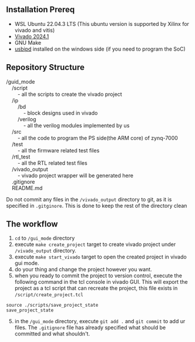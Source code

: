 ## Installation Prereq
- WSL Ubuntu 22.04.3 LTS (This ubuntu version is supported by Xilinx for vivado and vitis)
- [Vivado 2024.1](https://www.xilinx.com/support/download.html)
- GNU Make
- [usbipd](https://learn.microsoft.com/en-us/windows/wsl/connect-usb) installed on the windows side (if you need to program the SoC)

## Repository Structure
[comment]:< $nbsp is a space character>

/guid_mode\
&nbsp;&nbsp;&nbsp;&nbsp;/script\
&nbsp;&nbsp;&nbsp;&nbsp;&nbsp;&nbsp;&nbsp;&nbsp;- all the scripts to create the vivado project\
&nbsp;&nbsp;&nbsp;&nbsp;/ip\
&nbsp;&nbsp;&nbsp;&nbsp;&nbsp;&nbsp;&nbsp;&nbsp;/bd\
&nbsp;&nbsp;&nbsp;&nbsp;&nbsp;&nbsp;&nbsp;&nbsp;&nbsp;&nbsp;&nbsp;&nbsp;- block designs used in vivado\
&nbsp;&nbsp;&nbsp;&nbsp;&nbsp;&nbsp;&nbsp;&nbsp;/verilog\
&nbsp;&nbsp;&nbsp;&nbsp;&nbsp;&nbsp;&nbsp;&nbsp;&nbsp;&nbsp;&nbsp;&nbsp;- all the verilog modules implemented by us\
&nbsp;&nbsp;&nbsp;&nbsp;/src\
&nbsp;&nbsp;&nbsp;&nbsp;&nbsp;&nbsp;&nbsp;&nbsp;- all the code to program the PS side(the ARM core) of zynq-7000\
&nbsp;&nbsp;&nbsp;&nbsp;/test\
&nbsp;&nbsp;&nbsp;&nbsp;&nbsp;&nbsp;&nbsp;&nbsp;- all the firmware related test files\
&nbsp;&nbsp;&nbsp;&nbsp;/rtl_test\
&nbsp;&nbsp;&nbsp;&nbsp;&nbsp;&nbsp;&nbsp;&nbsp;- all the RTL related test files\
&nbsp;&nbsp;&nbsp;&nbsp;/vivado_output\
&nbsp;&nbsp;&nbsp;&nbsp;&nbsp;&nbsp;&nbsp;&nbsp;- vivado project wrapper will be generated here\
&nbsp;&nbsp;&nbsp;&nbsp;.gitignore\
&nbsp;&nbsp;&nbsp;&nbsp;README.md

Do not commit any files in the `/vivado_output` directory to git, as it is specified in `.gitginore`. This is done to keep the rest of the directory clean

## The workflow
1. `cd` to `/gui_mode` directory
2. execute `make create_project` target to create vivado project under `/vivado_output` directory.
3. execute `make start_vivado` target to open the created project in vivado gui mode.
4. do your thing and change the project however you want.
5. when you ready to commit the project to version control, execute the following command in the tcl console in vivado GUI. This will export the project as a tcl script that can recreate the project, this file exists in `/script/create_project.tcl`
```
source ./scripts/save_project_state
save_project_state
```
5. in the `/gui_mode` directory, execute `git add .` and `git commit` to add ur files. The `.gitignore` file has already specified what should be committed and what shouldn't.
